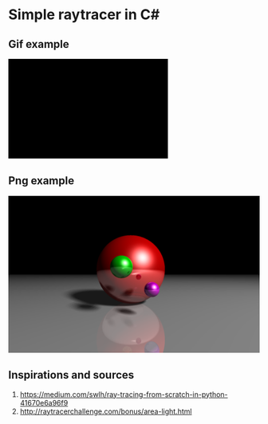 # Simple raytracer in C#

## Gif example
![](./example.gif)

## Png example
![](./example.png)

## Inspirations and sources

1. https://medium.com/swlh/ray-tracing-from-scratch-in-python-41670e6a96f9
2. http://raytracerchallenge.com/bonus/area-light.html